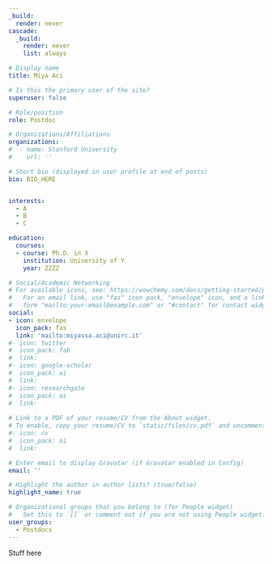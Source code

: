 ```yaml
---
_build:
  render: never
cascade:
  _build:
    render: never
    list: always

# Display name
title: Miya Aci

# Is this the primary user of the site?
superuser: false

# Role/position
role: Postdoc

# Organizations/Affiliations
organizations:
#  - name: Stanford University
#    url: ''

# Short bio (displayed in user profile at end of posts)
bio: BIO_HERE


interests:
  - A
  - B
  - C

education:
  courses:
  - course: Ph.D. in X
    institution: University of Y
    year: ZZZZ

# Social/Academic Networking
# For available icons, see: https://wowchemy.com/docs/getting-started/page-builder/#icons
#   For an email link, use "fas" icon pack, "envelope" icon, and a link in the
#   form "mailto:your-email@example.com" or "#contact" for contact widget.
social:
- icon: envelope
  icon_pack: fas
  link: 'mailto:miyassa.aci@unirc.it' 
#- icon: twitter
#  icon_pack: fab
#  link: 
#- icon: google-scholar
#  icon_pack: ai
#  link: 
#- icon: researchgate
#  icon_pack: ai
#  link: 
  
# Link to a PDF of your resume/CV from the About widget.
# To enable, copy your resume/CV to `static/files/cv.pdf` and uncomment the lines below.
#- icon: cv
#  icon_pack: ai
#  link:

# Enter email to display Gravatar (if Gravatar enabled in Config)
email: ''

# Highlight the author in author lists? (true/false)
highlight_name: true

# Organizational groups that you belong to (for People widget)
#   Set this to `[]` or comment out if you are not using People widget.
user_groups:
  - Postdocs
---
```


Stuff here